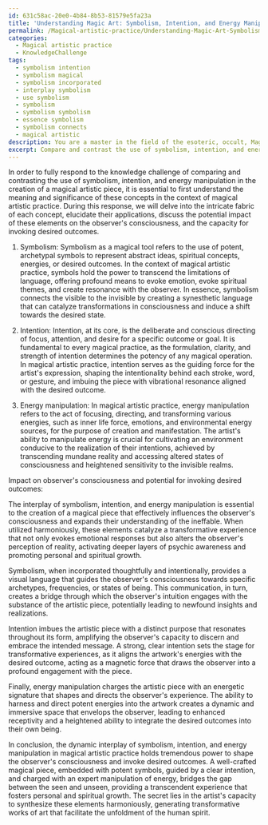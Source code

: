 ```yaml
---
id: 631c58ac-20e0-4b84-8b53-81579e5fa23a
title: 'Understanding Magic Art: Symbolism, Intention, and Energy Manipulation'
permalink: /Magical-artistic-practice/Understanding-Magic-Art-Symbolism-Intention-and-Energy-Manipulation/
categories:
  - Magical artistic practice
  - KnowledgeChallenge
tags:
  - symbolism intention
  - symbolism magical
  - symbolism incorporated
  - interplay symbolism
  - use symbolism
  - symbolism
  - symbolism symbolism
  - essence symbolism
  - symbolism connects
  - magical artistic
description: You are a master in the field of the esoteric, occult, Magical artistic practice and Education. You are a writer of tests, challenges, books and deep knowledge on Magical artistic practice for initiates and students to gain deep insights and understanding from. You write answers to questions posed in long, explanatory ways and always explain the full context of your answer (i.e., related concepts, formulas, examples, or history), as well as the step-by-step thinking process you take to answer the challenges. Be rigorous and thorough, and summarize the key themes, ideas, and conclusions at the end.
excerpt: Compare and contrast the use of symbolism, intention, and energy manipulation in the creation of a magical artistic piece, addressing the impact of these elements on the observer's consciousness and the potential for invoking desired outcomes.
---
```

In order to fully respond to the knowledge challenge of comparing and contrasting the use of symbolism, intention, and energy manipulation in the creation of a magical artistic piece, it is essential to first understand the meaning and significance of these concepts in the context of magical artistic practice. During this response, we will delve into the intricate fabric of each concept, elucidate their applications, discuss the potential impact of these elements on the observer's consciousness, and the capacity for invoking desired outcomes.

1. Symbolism: Symbolism as a magical tool refers to the use of potent, archetypal symbols to represent abstract ideas, spiritual concepts, energies, or desired outcomes. In the context of magical artistic practice, symbols hold the power to transcend the limitations of language, offering profound means to evoke emotion, evoke spiritual themes, and create resonance with the observer. In essence, symbolism connects the visible to the invisible by creating a synesthetic language that can catalyze transformations in consciousness and induce a shift towards the desired state.

2. Intention: Intention, at its core, is the deliberate and conscious directing of focus, attention, and desire for a specific outcome or goal. It is fundamental to every magical practice, as the formulation, clarity, and strength of intention determines the potency of any magical operation. In magical artistic practice, intention serves as the guiding force for the artist's expression, shaping the intentionality behind each stroke, word, or gesture, and imbuing the piece with vibrational resonance aligned with the desired outcome.

3. Energy manipulation: In magical artistic practice, energy manipulation refers to the act of focusing, directing, and transforming various energies, such as inner life force, emotions, and environmental energy sources, for the purpose of creation and manifestation. The artist's ability to manipulate energy is crucial for cultivating an environment conducive to the realization of their intentions, achieved by transcending mundane reality and accessing altered states of consciousness and heightened sensitivity to the invisible realms.

Impact on observer's consciousness and potential for invoking desired outcomes:

The interplay of symbolism, intention, and energy manipulation is essential to the creation of a magical piece that effectively influences the observer's consciousness and expands their understanding of the ineffable. When utilized harmoniously, these elements catalyze a transformative experience that not only evokes emotional responses but also alters the observer's perception of reality, activating deeper layers of psychic awareness and promoting personal and spiritual growth.

Symbolism, when incorporated thoughtfully and intentionally, provides a visual language that guides the observer's consciousness towards specific archetypes, frequencies, or states of being. This communication, in turn, creates a bridge through which the observer's intuition engages with the substance of the artistic piece, potentially leading to newfound insights and realizations.

Intention imbues the artistic piece with a distinct purpose that resonates throughout its form, amplifying the observer's capacity to discern and embrace the intended message. A strong, clear intention sets the stage for transformative experiences, as it aligns the artwork's energies with the desired outcome, acting as a magnetic force that draws the observer into a profound engagement with the piece.

Finally, energy manipulation charges the artistic piece with an energetic signature that shapes and directs the observer's experience. The ability to harness and direct potent energies into the artwork creates a dynamic and immersive space that envelops the observer, leading to enhanced receptivity and a heightened ability to integrate the desired outcomes into their own being.

In conclusion, the dynamic interplay of symbolism, intention, and energy manipulation in magical artistic practice holds tremendous power to shape the observer's consciousness and invoke desired outcomes. A well-crafted magical piece, embedded with potent symbols, guided by a clear intention, and charged with an expert manipulation of energy, bridges the gap between the seen and unseen, providing a transcendent experience that fosters personal and spiritual growth. The secret lies in the artist's capacity to synthesize these elements harmoniously, generating transformative works of art that facilitate the unfoldment of the human spirit.

